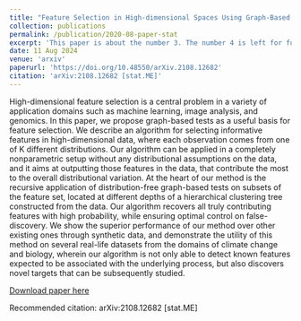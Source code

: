 ```yaml
---
title: "Feature Selection in High-dimensional Spaces Using Graph-Based Methods"
collection: publications
permalink: /publication/2020-08-paper-stat
excerpt: 'This paper is about the number 3. The number 4 is left for future work.'
date: 11 Aug 2024
venue: 'arxiv'
paperurl: 'https://doi.org/10.48550/arXiv.2108.12682'
citation: 'arXiv:2108.12682 [stat.ME]'
---
```

High-dimensional feature selection is a central problem in a variety of application domains such as machine learning, 
image analysis, and genomics. In this paper, we propose graph-based tests as a useful basis for feature selection. 
We describe an algorithm for selecting informative features in high-dimensional data, 
where each observation comes from one of K different distributions. 
Our algorithm can be applied in a completely nonparametric setup without any distributional assumptions on the data, 
and it aims at outputting those features in the data, that contribute the most to the overall distributional variation. 
At the heart of our method is the recursive application of distribution-free graph-based tests on subsets of the feature set, 
located at different depths of a hierarchical clustering tree constructed from the data. 
Our algorithm recovers all truly contributing features with high probability, while ensuring optimal control on false-discovery. 
We show the superior performance of our method over other existing ones through synthetic data, 
and demonstrate the utility of this method on several real-life datasets from the domains of climate change and biology, 
wherein our algorithm is not only able to detect known features expected to be associated with the underlying process, 
but also discovers novel targets that can be subsequently studied.


[Download paper here](https://arxiv.org/abs/2108.12682#)

Recommended citation: arXiv:2108.12682 [stat.ME]
